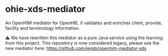 # ohie-xds-mediator
An OpenHIM mediator for OpenHIE. it validates and enriches client, provide, facility and terminology information.

:warning: We have rewritten this mediator as a pure Java service using the learning from this project. This repository is now considered legacy, please see the new mediator here: https://github.com/jembi/openhim-mediator-xds
